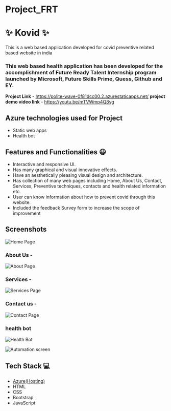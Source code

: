 # Project_FRT
# ✨  Kovid ✨

This is a web based application developed for covid preventive related based website in india

### This web based health application has been developed for the accomplishment of Future Ready Talent Internship program launched by Microsoft, Future Skills Prime, Quess, Github and EY.


**Project Link** - https://polite-wave-0f81dcc00.2.azurestaticapps.net/
**project demo video link** - https://youtu.be/mTVWmp4Q8vg

## Azure technologies used for Project

- Static web apps
- Health bot

## Features and Functionalities 😃

- Interactive and responsive UI.
- Has many graphical and visual innovative effects.
- Have an aesthetically pleasing visual design and architecture.
- Has collection of many web pages including Home, About Us, Contact, Services, Preventive techniques, contacts and health related information etc.
- User can know information about how to prevent covid through this website.
- Included the feedback Survey form to increase the scope of improvement 

## Screenshots




![Home Page](https://user-images.githubusercontent.com/119287962/205483231-6ddc0ef9-13da-4005-bde8-4eb6d30ac0c4.JPG)


### About Us -





![About Page](https://user-images.githubusercontent.com/119287962/205483217-b707e89f-1c82-46ed-b44f-a01d08000c02.JPG)

### Services -





![Services Page](https://user-images.githubusercontent.com/119287962/205483221-16630016-f81d-48f1-9098-1fee9fda1e32.JPG)

### Contact us -




![Contact Page](https://user-images.githubusercontent.com/119287962/205483224-9ecc5c56-fbfe-40bf-8523-ec4f84c15fab.JPG)

### health bot






![Health Bot](https://user-images.githubusercontent.com/119287962/205483267-f6024073-f9eb-4de1-888d-6b4b3ddc86c4.JPG)







![Automation screen](https://user-images.githubusercontent.com/119287962/205484988-2d8a1358-0845-4f91-9048-ae827f735f86.JPG)

## Tech Stack 💻

- [Azure(Hosting)](https://azure.microsoft.com/en-in/features/azure-portal/)
- HTML
- CSS
- Bootstrap
- JavaScript
